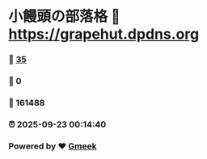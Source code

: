 # 小饅頭の部落格 :link: https://grapehut.dpdns.org 
### :page_facing_up: [35](https://grapehut.dpdns.org/tag.html) 
### :speech_balloon: 0 
### :hibiscus: 161488 
### :alarm_clock: 2025-09-23 00:14:40 
### Powered by :heart: [Gmeek](https://github.com/Meekdai/Gmeek)
